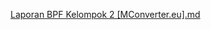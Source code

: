 
[Laporan BPF Kelompok 2 [MConverter.eu].md](https://github.com/user-attachments/files/18465381/Laporan.BPF.Kelompok.2.MConverter.eu.md)
